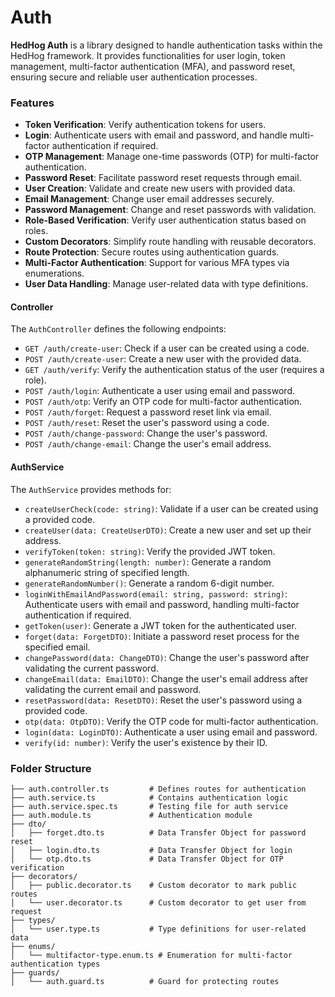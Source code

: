 # Auth

**HedHog Auth** is a library designed to handle authentication tasks within the HedHog framework. It provides functionalities for user login, token management, multi-factor authentication (MFA), and password reset, ensuring secure and reliable user authentication processes.

### Features

- **Token Verification**: Verify authentication tokens for users.
- **Login**: Authenticate users with email and password, and handle multi-factor authentication if required.
- **OTP Management**: Manage one-time passwords (OTP) for multi-factor authentication.
- **Password Reset**: Facilitate password reset requests through email.
- **User Creation**: Validate and create new users with provided data.
- **Email Management**: Change user email addresses securely.
- **Password Management**: Change and reset passwords with validation.
- **Role-Based Verification**: Verify user authentication status based on roles.
- **Custom Decorators**: Simplify route handling with reusable decorators.
- **Route Protection**: Secure routes using authentication guards.
- **Multi-Factor Authentication**: Support for various MFA types via enumerations.
- **User Data Handling**: Manage user-related data with type definitions.

#### Controller

The `AuthController` defines the following endpoints:

- `GET /auth/create-user`: Check if a user can be created using a code.
- `POST /auth/create-user`: Create a new user with the provided data.
- `GET /auth/verify`: Verify the authentication status of the user (requires a role).
- `POST /auth/login`: Authenticate a user using email and password.
- `POST /auth/otp`: Verify an OTP code for multi-factor authentication.
- `POST /auth/forget`: Request a password reset link via email.
- `POST /auth/reset`: Reset the user's password using a code.
- `POST /auth/change-password`: Change the user's password.
- `POST /auth/change-email`: Change the user's email address.

#### AuthService

The `AuthService` provides methods for:

- `createUserCheck(code: string)`: Validate if a user can be created using a provided code.
- `createUser(data: CreateUserDTO)`: Create a new user and set up their address.
- `verifyToken(token: string)`: Verify the provided JWT token.
- `generateRandomString(length: number)`: Generate a random alphanumeric string of specified length.
- `generateRandomNumber()`: Generate a random 6-digit number.
- `loginWithEmailAndPassword(email: string, password: string)`: Authenticate users with email and password, handling multi-factor authentication if required.
- `getToken(user)`: Generate a JWT token for the authenticated user.
- `forget(data: ForgetDTO)`: Initiate a password reset process for the specified email.
- `changePassword(data: ChangeDTO)`: Change the user's password after validating the current password.
- `changeEmail(data: EmailDTO)`: Change the user's email address after validating the current email and password.
- `resetPassword(data: ResetDTO)`: Reset the user's password using a provided code.
- `otp(data: OtpDTO)`: Verify the OTP code for multi-factor authentication.
- `login(data: LoginDTO)`: Authenticate a user using email and password.
- `verify(id: number)`: Verify the user's existence by their ID.

### Folder Structure

```plaintext
├── auth.controller.ts         # Defines routes for authentication
├── auth.service.ts            # Contains authentication logic
├── auth.service.spec.ts       # Testing file for auth service
├── auth.module.ts             # Authentication module
├── dto/
│   ├── forget.dto.ts          # Data Transfer Object for password reset
│   ├── login.dto.ts           # Data Transfer Object for login
│   └── otp.dto.ts             # Data Transfer Object for OTP verification
├── decorators/
│   ├── public.decorator.ts    # Custom decorator to mark public routes
│   └── user.decorator.ts      # Custom decorator to get user from request
├── types/
│   └── user.type.ts           # Type definitions for user-related data
├── enums/
│   └── multifactor-type.enum.ts # Enumeration for multi-factor authentication types
├── guards/
│   └── auth.guard.ts          # Guard for protecting routes
```
